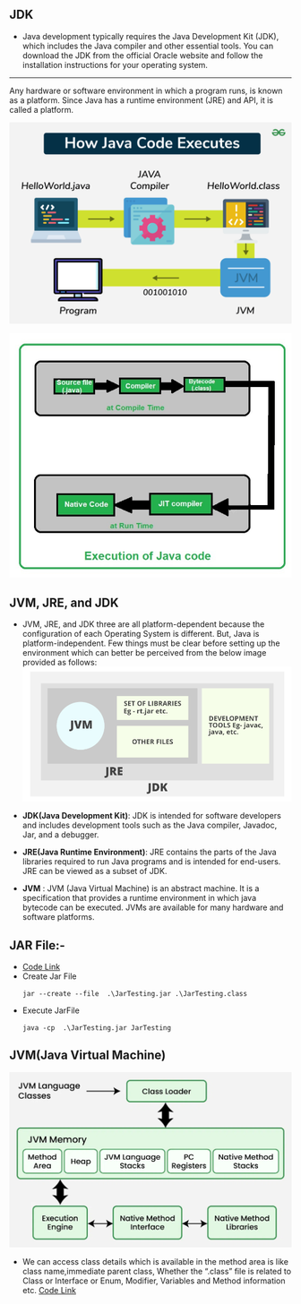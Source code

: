 ## JDK
- Java development typically requires the Java Development Kit (JDK), which includes the Java compiler and other essential tools. You can download the JDK from the official Oracle website and follow the installation instructions for your operating system.
---

Any hardware or software environment in which a program runs, is known as a platform. Since Java has a runtime environment (JRE) and API, it is called a platform.

![alt text](image.png)

![alt text](image-1.png)

##  JVM, JRE, and JDK
-  JVM, JRE, and JDK three are all platform-dependent because the configuration of each Operating System is different. But, Java is platform-independent.  Few things must be clear before setting up the environment which can better be perceived from the below image provided as follows:
![alt text](image-2.png)

- **JDK(Java Development Kit)**: JDK is intended for software developers and includes development tools such as the Java compiler, Javadoc, Jar, and a debugger.
- **JRE(Java Runtime Environment)**: JRE contains the parts of the Java libraries required to run Java programs and is intended for end-users. JRE can be viewed as a subset of JDK.
- **JVM** : JVM (Java Virtual Machine) is an abstract machine. It is a specification that provides a runtime environment in which java bytecode can be executed. JVMs are available for many hardware and software platforms.

## JAR File:-
- [Code Link](./Jar/)
- Create Jar File
    ```
    jar --create --file  .\JarTesting.jar .\JarTesting.class
    ```
- Execute JarFile
    ```
    java -cp  .\JarTesting.jar JarTesting
    ```

## JVM(Java Virtual Machine)
![alt text](image-3.png)


- We can access class details which is available in the method area is like class name,immediate parent class, Whether the “.class” file is related to Class or Interface or Enum, Modifier, Variables and Method information etc. [Code Link](./JVM/)